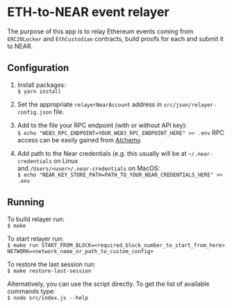 # ETH-to-NEAR event relayer

The purpose of this app is to relay Ethereum events coming from `ERC20Locker` and `EthCustodian` contracts, build proofs
for each and submit it to NEAR.

## Configuration

1. Install packages:<br/>
`$ yarn install`

2. Set the appropriate `relayerNearAccount` address in `src/json/relayer-config.json` file.

3. Add to the file your RPC endpoint (with or without API key):<br/>
`$ echo "WEB3_RPC_ENDPOINT=YOUR_WEB3_RPC_ENDPOINT_HERE" >> .env`
RPC access can be easily gained from [Alchemy](https://www.alchemyapi.io/).

4. Add path to the Near credentials (e.g. this usually will be at `~/.near-credentials` on Linux <br/>
and `/Users/<user>/.near-credentials` on MacOS: <br/>
`$ echo "NEAR_KEY_STORE_PATH=PATH_TO_YOUR_NEAR_CREDENTIALS_HERE" >> .env`

## Running

To build relayer run:<br/>
`$ make`

To start relayer run:<br/>
`$ make run START_FROM_BLOCK=<required_block_number_to_start_from_here> NETWORK=<network_name_or_path_to_custom_config>`

To restore the last session run:<br/>
`$ make restore-last-session`

Alternatively, you can use the script directly. To get the list of available commands type:<br/>
`$ node src/index.js --help`
